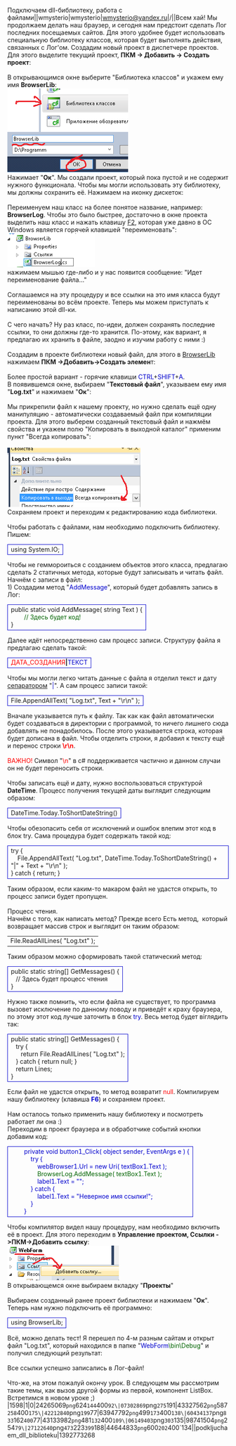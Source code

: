 Подключаем dll-библиотеку, работа с файлами||wmysterio|wmysterio|wmysterio@yandex.ru|/||Всем хай! Мы продолжаем делать наш браузер, и сегодня нам предстоит сделать Лог последних посещаемых сайтов. Для этого удобнее будет использовать специальную библиотеку классов, которая будет выполнять действия, связанных с Лог'ом. Создадим новый проект в диспетчере проектов. Для этого выделите текущий проект, **ПКМ -&gt; Добавить -&gt; Создать проект**:<br><!--IMG1--><a href="/_pu/2/24265069.png" class="ulightbox" target="_blank" title="Нажмите, для просмотра в полном размере..."><img alt="" src="/_pu/2/s24265069.jpg" /></a><!--IMG1--><br>В открывающимся окне выберите "Библиотека классов" и укажем ему имя **BrowserLib**:<br><!--IMG2--><img alt="" src="/_pu/2/07302869.png" /><!--IMG2--><br>Нажимает "**Ок**". Мы создали проект, который пока пустой и не содержит нужного функционала. Чтобы мы могли использовать эту библиотеку, мы должны сохранить её. Нажимаем на иконку дискеток:<br><!--IMG3--><a href="/_pu/2/43327562.png" class="ulightbox" target="_blank" title="Нажмите, для просмотра в полном размере..."><img alt="" src="/_pu/2/s43327562.jpg" /></a><!--IMG3--><br>Переименуем наш класс на более понятое название, например: **BrowserLog**. Чтобы это было быстрее, достаточно в окне проекта выделить наш класс и нажать клавишу <u>F2</u>, которая уже давно в ОС Windows является горячей клавишей "переименовать":<br><!--IMG4--><img alt="" src="/_pu/2/42212840.png" /><!--IMG4--><br>нажимаем мышью где-либо и у нас появится сообщение: "Идет переименование файла..."<br><!--IMG5--><a href="/_pu/2/63947792.png" class="ulightbox" target="_blank" title="Нажмите, для просмотра в полном размере..."><img alt="" src="/_pu/2/s63947792.jpg" /></a><!--IMG5--><br>Соглашаемся на эту процедуру и все ссылки на это имя класса будут переименованы во всём проекте. Теперь мы можем приступать к написанию этой dll-ки.<br><br>С чего начать? Ну раз класс, по-идеи, должен сохранять последние ссылки, то они должны где-то хранится. По-этому, как вариант, я предлагаю их хранить в файле, заодно и изучим работу с ними :)<br><br>Создадим в проекте библиотеки новый файл, для этого в <u>BrowserLib</u> нажимаем **ПКМ -&gt;Добавить-&gt;Создать элемен**т:<br><!--IMG6--><a href="/_pu/2/60434137.png" class="ulightbox" target="_blank" title="Нажмите, для просмотра в полном размере..."><img alt="" src="/_pu/2/s60434137.jpg" /></a><!--IMG6--><br>Более простой вариант - горячие клавиши <font color="#0000cd">CTRL</font>+<font color="#0000cd">SHIFT</font>+<font color="#0000cd">A</font>.<br>В появившемся окне, выбираем "**Текстовый файл**", указываем ему имя "**Log.txt**" и нажимаем "**Ок**":<br><!--IMG7--><a href="/_pu/2/43133982.png" class="ulightbox" target="_blank" title="Нажмите, для просмотра в полном размере..."><img alt="" src="/_pu/2/s43133982.jpg" /></a><!--IMG7--><br>Мы прикрепили файл к нашему проекту, но нужно сделать ещё одну манипуляцию - автоматически создаваемый файл при компиляции проекта. Для этого выберем созданный текстовый файл и нажмём свойства и укажем полю "Копировать в выходной каталог" применим пункт "Всегда копировать":<br><br><!--IMG8--><img alt="" src="/_pu/2/06149403.png" /><!--IMG8--><br>Сохраняем проект и переходим к редактированию кода библиотеки.<br><br>Чтобы работать с файлами, нам необходимо подключить библиотеку. Пишем:<br><table style="width: 100%; border-collapse: collapse;"><tbody><tr><td style="vertical-align: top; border-width: 1px; border-style: solid; border-color: rgb(0, 0, 205); letter-spacing: 0px; word-spacing: 0px;">using System.IO;<br></td></tr></tbody></table>Чтобы не геммороиться с созданием объектов этого класса, предлагаю сделать 2 статичных метода, которые будут записывать и читать файл. Начнём с записи в файл:<br>1) Создадим метод "<font color="#0000cd">AddMessage</font>", который будет добавлять запись в Лог:<table style="width: 100%; border-collapse: collapse;"><tbody><tr><td style="vertical-align: top; border-width: 1px; border-style: solid; border-color: rgb(0, 0, 205); letter-spacing: 0px; word-spacing: 0px;">public static void AddMessage( string Text ) {<br>&nbsp;&nbsp;&nbsp;&nbsp;&nbsp;&nbsp;&nbsp; <font color="#006400">// Здесь будет код!</font><br>}<br></td></tr></tbody></table>Далее идёт непосредственно сам процесс записи. Структуру файла я предлагаю сделать такой:<table style="width: 100%; border-collapse: collapse;"><tbody><tr><td style="vertical-align: top; border-width: 1px; border-style: solid; border-color: rgb(0, 0, 205); letter-spacing: 0px; word-spacing: 0px;"><font color="#ff0000">ДАТА_СОЗДАНИЯ</font>**\|**<font color="#0000cd">ТЕКСТ</font><br></td></tr></tbody></table>Чтобы мы могли легко читать данные с файла я отделил текст и дату <u>сепаратором</u> "<font color="#0000cd">\|</font>". А сам процесс записи такой:<table style="width: 100%; border-collapse: collapse;"><tbody><tr><td style="vertical-align: top; border-width: 1px; border-style: solid; border-color: rgb(0, 0, 205); letter-spacing: 0px; word-spacing: 0px;">File.AppendAllText( "Log.txt", Text + "&#92;r&#92;n" );<br></td></tr></tbody></table>Вначале указывается путь к файлу. Так как как файл автоматически будет создаваться в директории с программой, то ничего лишнего сюда добавлять не понадобилось. После этого указывается строка, которая будет дописана в файл. Чтобы отделить строки, я добавил к тексту ещё и перенос строки <font color="#ff0000">**&#92;r&#92;n**</font>. <br><br><font color="#ff0000">ВАЖНО!</font> Символ "<font color="#ff0000">&#92;n</font>" в c# поддерживается частично и данном случаи он не будет переносить строки.<br><br>Чтобы записать ещё и дату, нужно воспользоваться структурой **DateTime**. Процесс получения текущей даты выглядит следующим образом:<table style="width: 100%; border-collapse: collapse;"><tbody><tr><td style="vertical-align: top; border-width: 1px; border-style: solid; border-color: rgb(0, 0, 205); letter-spacing: 0px; word-spacing: 0px;">DateTime.Today.ToShortDateString()<br></td></tr></tbody></table>Чтобы обезопасить себя от исключений и ошибок влепим этот код в блок try. Сама процедура будет содержать такой код:<table style="width: 100%; border-collapse: collapse;"><tbody><tr><td style="vertical-align: top; border-width: 1px; border-style: solid; border-color: rgb(0, 0, 205); letter-spacing: 0px; word-spacing: 0px;">try {<br>&nbsp;&nbsp;&nbsp; File.AppendAllText( "Log.txt", DateTime.Today.ToShortDateString() + "\|" + Text + "&#92;r&#92;n" );<br>} catch { return; }<br></td></tr></tbody></table>Таким образом, если каким-то макаром файл не удастся открыть, то процесс записи будет пропущен.<br><br>Процесс чтения.<br>Начнём с того, как написать метод? Прежде всего Есть метод,&nbsp; который возвращает массив строк и выглядит он таким образом:<table style="border-collapse:collapse;width:100%;"><tbody><tr><td>File.ReadAllLines( "Log.txt" );<br></td></tr></tbody></table>Таким образом можно сформировать такой статический метод:<table style="width: 100%; border-collapse: collapse;"><tbody><tr><td style="vertical-align: top; border-width: 1px; border-style: solid; border-color: rgb(0, 0, 205); letter-spacing: 0px; word-spacing: 0px;">public static string[] GetMessages() {<br>&nbsp;&nbsp; // Здесь будет процесс чтения<br>}<br></td></tr></tbody></table>Нужно также помнить, что если файла не существует, то программа вызовет исключение по данному поводу и приведёт к краху браузера, по этому этот код лучше заточить в блок <font color="#0000cd">try</font>. Весь метод будет віглядить так:<table style="width: 100%; border-collapse: collapse;"><tbody><tr><td style="vertical-align: top; border-width: 1px; border-style: solid; border-color: rgb(0, 0, 205); letter-spacing: 0px; word-spacing: 0px;">public static string[] GetMessages() {<br>&nbsp;&nbsp; try {<br>&nbsp;&nbsp; &nbsp;&nbsp; return File.ReadAllLines( "Log.txt" );<br>&nbsp;&nbsp; } catch { return null; }<br>&nbsp;&nbsp; return Lines;<br>}<br></td></tr></tbody></table>Если файл не удастся открыть, то метод возвратит <font color="#ff0000">null</font>. Компилируем нашу библиотеку (клавиша **<font color="#0000cd">F6</font>**) и сохраняем проект.<br><br>Нам осталось только применить нашу библиотеку и посмотреть работает ли она :)<br>Переходим в проект браузера и в обработчике событий кнопки добавим код:<table style="width: 100%; border-collapse: collapse;"><tbody><tr><td style="vertical-align: top; border-width: 1px; border-style: solid; border-color: rgb(0, 0, 205); letter-spacing: 0px; word-spacing: 0px;"><font color="#0000cd">&nbsp;&nbsp;&nbsp;&nbsp;&nbsp;&nbsp;&nbsp; private void button1_Click( object sender, EventArgs e ) {<br>&nbsp;&nbsp;&nbsp;&nbsp;&nbsp;&nbsp;&nbsp;&nbsp;&nbsp;&nbsp;&nbsp; try {<br>&nbsp;&nbsp;&nbsp;&nbsp;&nbsp;&nbsp;&nbsp;&nbsp;&nbsp;&nbsp;&nbsp;&nbsp;&nbsp;&nbsp;&nbsp; webBrowser1.Url = new Uri( textBox1.Text );</font><br>&nbsp;&nbsp;&nbsp;&nbsp;&nbsp;&nbsp;&nbsp;&nbsp;&nbsp;&nbsp;&nbsp;&nbsp;&nbsp;&nbsp;&nbsp; <font color="#006400">BrowserLog.AddMessage( textBox1.Text );</font><br><font color="#0000cd">&nbsp;&nbsp;&nbsp;&nbsp;&nbsp;&nbsp;&nbsp;&nbsp;&nbsp;&nbsp;&nbsp;&nbsp;&nbsp;&nbsp;&nbsp; label1.Text = "";<br>&nbsp;&nbsp;&nbsp;&nbsp;&nbsp;&nbsp;&nbsp;&nbsp;&nbsp;&nbsp;&nbsp; } catch {<br>&nbsp;&nbsp;&nbsp;&nbsp;&nbsp;&nbsp;&nbsp;&nbsp;&nbsp;&nbsp;&nbsp;&nbsp;&nbsp;&nbsp;&nbsp; label1.Text = "Неверное имя ссылки!";<br>&nbsp;&nbsp;&nbsp;&nbsp;&nbsp;&nbsp;&nbsp;&nbsp;&nbsp;&nbsp;&nbsp; }<br>&nbsp;&nbsp;&nbsp;&nbsp;&nbsp;&nbsp;&nbsp; }</font><br></td></tr></tbody></table>Чтобы компилятор видел нашу процедуру, нам необходимо включить её в проект. Для этого переходим в **Управление проектом, Ссылки -&gt;ПКМ-&gt;Добавить ссылку**:<br><!--IMG9--><img alt="" src="/_pu/2/98741504.png" /><!--IMG9--><br>В открывающемся окне выбираем вкладку "**Проекты**"<br><!--IMG10--><a href="/_pu/2/27122640.png" class="ulightbox" target="_blank" title="Нажмите, для просмотра в полном размере..."><img alt="" src="/_pu/2/s27122640.jpg" /></a><!--IMG10--><br>Выбираем созданный ранее проект библиотеки и нажимаем "**Ок**". Теперь нам нужно подключить её программно:<table style="width: 100%; border-collapse: collapse;"><tbody><tr><td style="vertical-align: top; border-width: 1px; border-style: solid; border-color: rgb(0, 0, 205); letter-spacing: 0px; word-spacing: 0px;">using BrowserLib;<br></td></tr></tbody></table>Всё, можно делать тест! Я перешел по 4-м разным сайтам и открыт файл "Log.txt", который находился в папке "<font color="#0000cd">WebForm</font><font color="#006400">&#92;bin&#92;Debug</font>" и получил следующий результат:<br><!--IMG11--><a href="/_pu/2/44644833.png" class="ulightbox" target="_blank" title="Нажмите, для просмотра в полном размере..."><img alt="" src="/_pu/2/s44644833.jpg" /></a><!--IMG11--><br>Все ссылки успешно записались в Лог-файл!<br><br>Что-же, на этом пожалуй окончу урок. В следующем мы рассмотрим такие темы, как вызов другой формы из первой, компонент ListBox. Встретимся в новом уроке ;)<br>|1598|1|0|24265069`png`624`144`400`92\|07302869`png`275`191\|43327562`png`587`258`400`175\|42212840`png`199`77\|63947792`png`499`173`400`138\|60434137`png`833`162`400`77\|43133982`png`481`132`400`109\|06149403`png`303`135\|98741504`png`254`79\|27122640`png`473`223`399`188\|44644833`png`600`202`400`134\||podkljuchaem_dll_biblioteku|1392773268